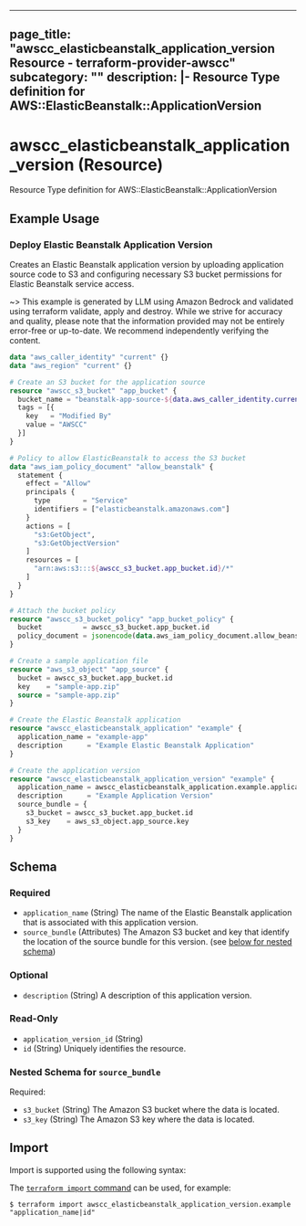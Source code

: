 
---
page_title: "awscc_elasticbeanstalk_application_version Resource - terraform-provider-awscc"
subcategory: ""
description: |-
  Resource Type definition for AWS::ElasticBeanstalk::ApplicationVersion
---

# awscc_elasticbeanstalk_application_version (Resource)

Resource Type definition for AWS::ElasticBeanstalk::ApplicationVersion

## Example Usage

### Deploy Elastic Beanstalk Application Version

Creates an Elastic Beanstalk application version by uploading application source code to S3 and configuring necessary S3 bucket permissions for Elastic Beanstalk service access.

~> This example is generated by LLM using Amazon Bedrock and validated using terraform validate, apply and destroy. While we strive for accuracy and quality, please note that the information provided may not be entirely error-free or up-to-date. We recommend independently verifying the content.

```terraform
data "aws_caller_identity" "current" {}
data "aws_region" "current" {}

# Create an S3 bucket for the application source
resource "awscc_s3_bucket" "app_bucket" {
  bucket_name = "beanstalk-app-source-${data.aws_caller_identity.current.account_id}-${data.aws_region.current.name}"
  tags = [{
    key   = "Modified By"
    value = "AWSCC"
  }]
}

# Policy to allow ElasticBeanstalk to access the S3 bucket
data "aws_iam_policy_document" "allow_beanstalk" {
  statement {
    effect = "Allow"
    principals {
      type        = "Service"
      identifiers = ["elasticbeanstalk.amazonaws.com"]
    }
    actions = [
      "s3:GetObject",
      "s3:GetObjectVersion"
    ]
    resources = [
      "arn:aws:s3:::${awscc_s3_bucket.app_bucket.id}/*"
    ]
  }
}

# Attach the bucket policy
resource "awscc_s3_bucket_policy" "app_bucket_policy" {
  bucket          = awscc_s3_bucket.app_bucket.id
  policy_document = jsonencode(data.aws_iam_policy_document.allow_beanstalk.json)
}

# Create a sample application file
resource "aws_s3_object" "app_source" {
  bucket = awscc_s3_bucket.app_bucket.id
  key    = "sample-app.zip"
  source = "sample-app.zip"
}

# Create the Elastic Beanstalk application
resource "awscc_elasticbeanstalk_application" "example" {
  application_name = "example-app"
  description      = "Example Elastic Beanstalk Application"
}

# Create the application version
resource "awscc_elasticbeanstalk_application_version" "example" {
  application_name = awscc_elasticbeanstalk_application.example.application_name
  description      = "Example Application Version"
  source_bundle = {
    s3_bucket = awscc_s3_bucket.app_bucket.id
    s3_key    = aws_s3_object.app_source.key
  }
}
```

<!-- schema generated by tfplugindocs -->
## Schema

### Required

- `application_name` (String) The name of the Elastic Beanstalk application that is associated with this application version.
- `source_bundle` (Attributes) The Amazon S3 bucket and key that identify the location of the source bundle for this version. (see [below for nested schema](#nestedatt--source_bundle))

### Optional

- `description` (String) A description of this application version.

### Read-Only

- `application_version_id` (String)
- `id` (String) Uniquely identifies the resource.

<a id="nestedatt--source_bundle"></a>
### Nested Schema for `source_bundle`

Required:

- `s3_bucket` (String) The Amazon S3 bucket where the data is located.
- `s3_key` (String) The Amazon S3 key where the data is located.

## Import

Import is supported using the following syntax:

The [`terraform import` command](https://developer.hashicorp.com/terraform/cli/commands/import) can be used, for example:

```shell
$ terraform import awscc_elasticbeanstalk_application_version.example "application_name|id"
```
